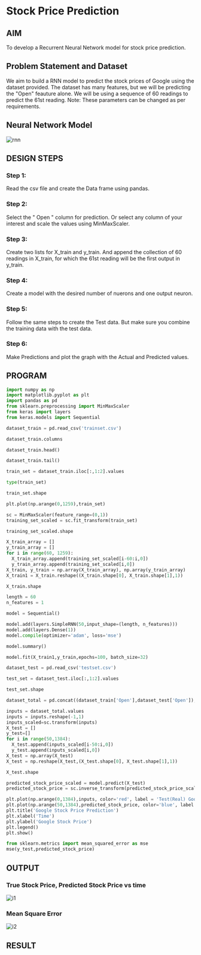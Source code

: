 # Stock Price Prediction

## AIM

To develop a Recurrent Neural Network model for stock price prediction.

## Problem Statement and Dataset
We aim to build a RNN model to predict the stock prices of Google using the dataset provided. The dataset has many features, but we will be predicting the "Open" feauture alone. We will be using a sequence of 60 readings to predict the 61st reading.
Note: These parameters can be changed as per requirements.

## Neural Network Model
![rnn](https://user-images.githubusercontent.com/75235704/195600731-c32fe185-2534-44d9-817b-b9e7d098f3b4.png)

## DESIGN STEPS

### Step 1:
Read the csv file and create the Data frame using pandas.

### Step 2:
Select the " Open " column for prediction. Or select any column of your interest and scale the values using MinMaxScaler.

### Step 3:
Create two lists for X_train and y_train. And append the collection of 60 readings in X_train, for which the 61st reading will be the first output in y_train.

### Step 4:
Create a model with the desired number of nuerons and one output neuron.

### Step 5:
Follow the same steps to create the Test data. But make sure you combine the training data with the test data.

### Step 6:
Make Predictions and plot the graph with the Actual and Predicted values.
## PROGRAM
```py
import numpy as np
import matplotlib.pyplot as plt
import pandas as pd
from sklearn.preprocessing import MinMaxScaler
from keras import layers
from keras.models import Sequential

dataset_train = pd.read_csv('trainset.csv')

dataset_train.columns

dataset_train.head()

dataset_train.tail()

train_set = dataset_train.iloc[:,1:2].values

type(train_set)

train_set.shape

plt.plot(np.arange(0,1259),train_set)

sc = MinMaxScaler(feature_range=(0,1))
training_set_scaled = sc.fit_transform(train_set)

training_set_scaled.shape

X_train_array = []
y_train_array = []
for i in range(60, 1259):
  X_train_array.append(training_set_scaled[i-60:i,0])
  y_train_array.append(training_set_scaled[i,0])
X_train, y_train = np.array(X_train_array), np.array(y_train_array)
X_train1 = X_train.reshape((X_train.shape[0], X_train.shape[1],1))

X_train.shape

length = 60
n_features = 1

model = Sequential()

model.add(layers.SimpleRNN(50,input_shape=(length, n_features)))
model.add(layers.Dense(1))
model.compile(optimizer='adam', loss='mse')

model.summary()

model.fit(X_train1,y_train,epochs=100, batch_size=32)

dataset_test = pd.read_csv('testset.csv')

test_set = dataset_test.iloc[:,1:2].values

test_set.shape

dataset_total = pd.concat((dataset_train['Open'],dataset_test['Open']),axis=0)

inputs = dataset_total.values
inputs = inputs.reshape(-1,1)
inputs_scaled=sc.transform(inputs)
X_test = []
y_test=[]
for i in range(50,1384):
  X_test.append(inputs_scaled[i-50:i,0])
  y_test.append(inputs_scaled[i,0])
X_test = np.array(X_test)
X_test = np.reshape(X_test,(X_test.shape[0], X_test.shape[1],1))

X_test.shape

predicted_stock_price_scaled = model.predict(X_test)
predicted_stock_price = sc.inverse_transform(predicted_stock_price_scaled)

plt.plot(np.arange(0,1384),inputs, color='red', label = 'Test(Real) Google stock price')
plt.plot(np.arange(50,1384),predicted_stock_price, color='blue', label = 'Predicted Google stock price')
plt.title('Google Stock Price Prediction')
plt.xlabel('Time')
plt.ylabel('Google Stock Price')
plt.legend()
plt.show()

from sklearn.metrics import mean_squared_error as mse
mse(y_test,predicted_stock_price)
```

## OUTPUT

### True Stock Price, Predicted Stock Price vs time

![i1](https://user-images.githubusercontent.com/75235704/195603114-4a657d71-a45c-4a38-838b-7b0124c8f951.PNG)


### Mean Square Error
![i2](https://user-images.githubusercontent.com/75235704/195603137-965175df-4076-4e12-b579-e7dc7f889816.PNG)



## RESULT
